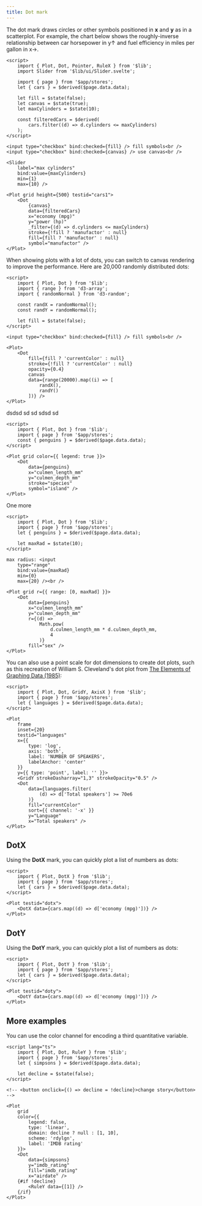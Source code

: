 ```yaml
---
title: Dot mark
---
```


The dot mark draws circles or other symbols positioned in **x** and **y** as in a scatterplot.
For example, the chart below shows the roughly-inverse relationship between car horsepower in
y↑ and fuel efficiency in miles per gallon in x→.

```svelte live
<script>
    import { Plot, Dot, Pointer, RuleX } from '$lib';
    import Slider from '$lib/ui/Slider.svelte';

    import { page } from '$app/stores';
    let { cars } = $derived($page.data.data);

    let fill = $state(false);
    let canvas = $state(true);
    let maxCylinders = $state(10);

    const filteredCars = $derived(
        cars.filter((d) => d.cylinders <= maxCylinders)
    );
</script>

<input type="checkbox" bind:checked={fill} /> fill symbols<br />
<input type="checkbox" bind:checked={canvas} /> use canvas<br />

<Slider
    label="max cylinders"
    bind:value={maxCylinders}
    min={1}
    max={10} />

<Plot grid height={500} testid="cars1">
    <Dot
        {canvas}
        data={filteredCars}
        x="economy (mpg)"
        y="power (hp)"
        _filter={(d) => d.cylinders <= maxCylinders}
        stroke={!fill ? 'manufactor' : null}
        fill={fill ? 'manufactor' : null}
        symbol="manufactor" />
</Plot>
```

When showing plots with a lot of dots, you can switch to canvas rendering to improve the performance. Here are 20,000 randomly distributed dots:

```svelte live
<script>
    import { Plot, Dot } from '$lib';
    import { range } from 'd3-array';
    import { randomNormal } from 'd3-random';

    const randX = randomNormal();
    const randY = randomNormal();

    let fill = $state(false);
</script>

<input type="checkbox" bind:checked={fill} /> fill symbols<br />

<Plot>
    <Dot
        fill={fill ? 'currentColor' : null}
        stroke={!fill ? 'currentColor' : null}
        opacity={0.4}
        canvas
        data={range(20000).map((i) => [
            randX(),
            randY()
        ])} />
</Plot>
```

dsdsd sd sd sdsd sd

```svelte live
<script>
    import { Plot, Dot } from '$lib';
    import { page } from '$app/stores';
    const { penguins } = $derived($page.data.data);
</script>

<Plot grid color={{ legend: true }}>
    <Dot
        data={penguins}
        x="culmen_length_mm"
        y="culmen_depth_mm"
        stroke="species"
        symbol="island" />
</Plot>
```

One more

```svelte live
<script>
    import { Plot, Dot } from '$lib';
    import { page } from '$app/stores';
    let { penguins } = $derived($page.data.data);

    let maxRad = $state(10);
</script>

max radius: <input
    type="range"
    bind:value={maxRad}
    min={0}
    max={20} /><br />

<Plot grid r={{ range: [0, maxRad] }}>
    <Dot
        data={penguins}
        x="culmen_length_mm"
        y="culmen_depth_mm"
        r={(d) =>
            Math.pow(
                d.culmen_length_mm * d.culmen_depth_mm,
                4
            )}
        fill="sex" />
</Plot>
```

You can also use a point scale for dot dimensions to create dot plots, such as this recreation of William S. Cleveland's dot plot from [The Elements of Graphing Data (1985)](https://archive.org/details/elementsofgraphi0000clev):

```svelte live
<script>
    import { Plot, Dot, GridY, AxisX } from '$lib';
    import { page } from '$app/stores';
    let { languages } = $derived($page.data.data);
</script>

<Plot
    frame
    inset={20}
    testid="languages"
    x={{
        type: 'log',
        axis: 'both',
        label: 'NUMBER OF SPEAKERS',
        labelAnchor: 'center'
    }}
    y={{ type: 'point', label: '' }}>
    <GridY strokeDasharray="1,3" strokeOpacity="0.5" />
    <Dot
        data={languages.filter(
            (d) => d['Total speakers'] >= 70e6
        )}
        fill="currentColor"
        sort={{ channel: '-x' }}
        y="Language"
        x="Total speakers" />
</Plot>
```

## DotX

Using the **DotX** mark, you can quickly plot a list of numbers as dots:

```svelte live
<script>
    import { Plot, DotX } from '$lib';
    import { page } from '$app/stores';
    let { cars } = $derived($page.data.data);
</script>

<Plot testid="dotx">
    <DotX data={cars.map((d) => d['economy (mpg)'])} />
</Plot>
```

## DotY

Using the <b>DotY</b> mark, you can quickly plot a list of numbers as dots:

```svelte live
<script>
    import { Plot, DotY } from '$lib';
    import { page } from '$app/stores';
    let { cars } = $derived($page.data.data);
</script>

<Plot testid="doty">
    <DotY data={cars.map((d) => d['economy (mpg)'])} />
</Plot>
```

## More examples

You can use the color channel for encoding a third quantitative variable.

```svelte live
<script lang="ts">
    import { Plot, Dot, RuleY } from '$lib';
    import { page } from '$app/stores';
    let { simpsons } = $derived($page.data.data);

    let decline = $state(false);
</script>

<!-- <button onclick={() => decline = !decline}>change story</button> -->

<Plot
    grid
    color={{
        legend: false,
        type: 'linear',
        domain: decline ? null : [1, 10],
        scheme: 'rdylgn',
        label: 'IMDB rating'
    }}>
    <Dot
        data={simpsons}
        y="imdb_rating"
        fill="imdb_rating"
        x="airdate" />
    {#if !decline}
        <RuleY data={[1]} />
    {/if}
</Plot>
```

